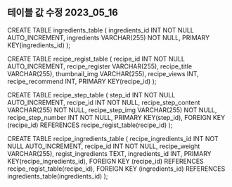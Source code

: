 ## 테이블 값 수정 2023_05_16

CREATE TABLE ingredients_table (
ingredients_id INT NOT NULL AUTO_INCREMENT,
ingredients VARCHAR(255) NOT NULL,
PRIMARY KEY(ingredients_id)
);

CREATE TABLE recipe_regist_table (
recipe_id INT NOT NULL AUTO_INCREMENT,
recipe_register VARCHAR(255),
recipe_title VARCHAR(255),
thumbnail_img VARCHAR(255),
recipe_views INT,
recipe_recommend INT,
PRIMARY KEY(recipe_id)
);

CREATE TABLE recipe_step_table (
step_id INT NOT NULL AUTO_INCREMENT,
recipe_id INT NOT NULL,
recipe_step_content VARCHAR(255) NOT NULL,
recipe_step_img VARCHAR(255) NOT NULL,
recipe_step_number INT NOT NULL,
PRIMARY KEY(step_id),
FOREIGN KEY (recipe_id) REFERENCES recipe_regist_table(recipe_id)
);

CREATE TABLE recipe_ingredients_table (
recipe_ingredients_id INT NOT NULL AUTO_INCREMENT,
recipe_id INT NOT NULL,
recipe_weight VARCHAR(255),
regist_ingredients TEXT,
ingredients_id INT,
PRIMARY KEY(recipe_ingredients_id),
FOREIGN KEY (recipe_id) REFERENCES recipe_regist_table(recipe_id),
FOREIGN KEY (ingredients_id) REFERENCES ingredients_table(ingredients_id)
);
